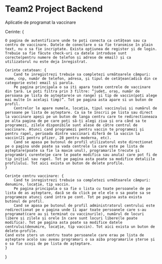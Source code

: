 # Team2 Project Backend

Aplicatie de programat la vaccinare

Cerinte: {

    O pagina de autentificare unde te poți conecta ca cetățean sau ca centru de vaccinare. Datele de conectare o sa fie transmise în plain text, nu o sa fie incriptate. Exista opțiunea de register și de login. Trebuie sa fie făcute check-uri ca datele introduse sunt corecte(pentru numere de telefon și adrese de email) și ca utilizatorul nu este deja înregistrat.

    Cerinte cetatean: {
        Cand te inregistrezi trebuie sa completezi următoarele câmpuri: nume, cnp, număr de telefon, adresa, și tipul de cetățean(adică din ce categorie este) email și parola.
        Pe pagina principala o sa iti apara toate centrele de vaccinare din țară. Le poți filtra prin 3 filtre: “județ, oraș, număr de persoana pe lista de așteptare(e un range) și tip de vaccin(poți alege mai multe în același timp)”. Tot pe pagina asta apare si un buton de profil.
        Centrelor le apare numele, locația, tipul vaccinului și numărul de persoane pe lista de așteptare. Ca sa te înscrii pe lista sau direct la vaccinare apeși pe un buton de langa centru care te redirectioneaza pe alta pagina de pe care poți să-ți alegi ziua și ora când sa te programezi, zilele disponibile sunt alese de către centrul de vaccinare. Atunci cand programezi pentru vaccin te programezi și pentru rapel, perioada dintre vaccinari diferă de la vaccin la vaccin(21 pentru pfizer, 28 pentru moderna, etc).
        Cand se apasa pe butonul de profil utilizatorul este directionat pe o pagina unde poate sa vada centrele la care este pe lista de așteptare(poate sa fie la maxim unul), programarile trecute și programări curente(pe care le poate modifica sau anula) care pot fi de tip inițial sau rapel. Tot pe pagina asta poate sa modifice detaliile profilului. Tot aici exista un buton de delete profile.
    }

    Cerințe centru vaccinare: {
        Cand te inregistrezi trebuie sa completezi următoarele câmpuri: denumire, locație, tip vaccin.
        Pe pagina principala o sa fie o lista cu toate persoanele de pe lista de as așteptare, dacă se da click pe ele ele o sa poate sa se programeze atunci cand intra pe cont. Tot pe pagina asta exista butonul de profil.
        Cand se apasa pe butonul de profil administratorul centrului este redirectionat pe o pagina unde îi apar toate persoanele care s-au programat(care au și terminat cu vaccinurile), numărul de locuri libere și zilele și orele în care sunt locuri libere(le poate modifica). Tot pe pagina asta poate sa modifice datele centrului(denumire, locație, tip vaccin). Tot aici exista un buton de delete-profile.
    Cand este șters un centru toate persoanele care erau pe lista de așteptare acolo sau aveau programari o sa aiba programarile șterse și o sa fie scoși de pe lista de așteptare.
    }
}
